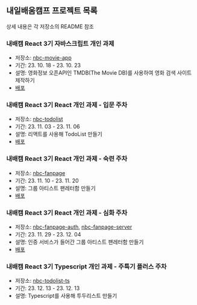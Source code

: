 ## 내일배움캠프 프로젝트 목록

상세 내용은 각 저장소의 README 참조

### 내배캠 React 3기 자바스크립트 개인 과제
- 저장소: [nbc-movie-app](https://github.com/scseong/nbc-projects/tree/main/nbc-movie-app)
- 기간: 23. 10. 18 - 23. 10. 23
- 설명: 영화정보 오픈API인 TMDB(The Movie DB)를 사용하여 영화 검색 사이트 제작하기
- [배포](https://scseong.github.io/movie-app/)


### 내배캠 React 3기 React 개인 과제 - 입문 주차

- 저장소: [nbc-todolist](https://github.com/scseong/nbc-projects/tree/main/nbc-todolist)
- 기간: 23. 11. 03 - 23. 11. 06
- 설명: 리액트를 사용해 TodoList 만들기
- [배포](https://nbc-todolist.vercel.app)


### 내배캠 React 3기 React 개인 과제 - 숙련 주차

- 저장소: [nbc-fanpage](https://github.com/scseong/nbc-projects/tree/main/nbc-fanpage)
- 기간: 23. 11. 10 - 23. 11. 20
- 설명: 그룹 아티스트 팬레터함 만들기
- [배포](https://nbc-fanpage-auth.vercel.app/)

### 내배캠 React 3기 React 개인 과제 - 심화 주차

- 저장소: [nbc-fanpage-auth](https://github.com/scseong/nbc-projects/tree/main/nbc-fanpage-auth), [nbc-fanpage-server](https://github.com/scseong/nbc-projects/tree/main/nbc-fanpage-server)
- 기간: 23. 11. 29 - 23. 12. 04
- 설명: 인증 서비스가 들어간 그룹 아티스트 팬레터함 만들기
- [배포](https://nbc-fanpage-auth.vercel.app/)

### 내배캠 React 3기 Typescript 개인 과제 - 주특기 플러스 주차

- 저장소: [nbc-todolist-ts](https://github.com/scseong/nbc-projects/tree/main/nbc-todolist-ts)
- 기간: 23. 12. 13 - 23. 12. 13
- 설명: Typescript를 사용해 투두리스트 만들기

 